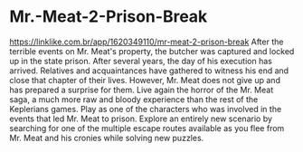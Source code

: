 # Mr.-Meat-2-Prison-Break
https://linklike.com.br/app/1620349110/mr-meat-2-prison-break
After the terrible events on Mr. Meat's property, the butcher was captured and locked up in the state prison. After several years, the day of his execution has arrived. Relatives and acquaintances have gathered to witness his end and close that chapter of their lives. However, Mr. Meat does not give up and has prepared a surprise for them.
Live again the horror of the Mr. Meat saga, a much more raw and bloody experience than the rest of the Keplerians games.
Play as one of the characters who was involved in the events that led Mr. Meat to prison. Explore an entirely new scenario by searching for one of the multiple escape routes available as you flee from Mr. Meat and his cronies while solving new puzzles.
